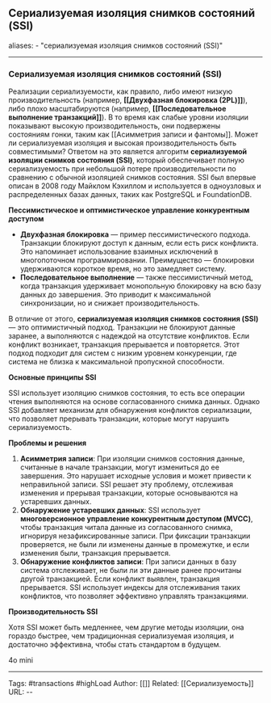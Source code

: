 ## Сериализуемая изоляция снимков состояний (SSI)
aliases: 
	- "сериализуемая изоляция снимков состояний (SSI)"

---

### Сериализуемая изоляция снимков состояний (SSI)

Реализации сериализуемости, как правило, либо имеют низкую производительность (например, **[[Двухфазная блокировка (2PL)]]**), либо плохо масштабируются (например, **[[Последовательное выполнение транзакций]]**). В то время как слабые уровни изоляции показывают высокую производительность, они подвержены состояниям гонки, таким как  [[Асимметрия записи и фантомы]]. Может ли сериализуемая изоляция и высокая производительность быть совместимыми? Ответом на это является алгоритм **сериализуемой изоляции снимков состояния (SSI)**, который обеспечивает полную сериализуемость при небольшой потере производительности по сравнению с обычной изоляцией снимков состояния. SSI был впервые описан в 2008 году Майклом Кэхиллом и используется в одноузловых и распределенных базах данных, таких как PostgreSQL и FoundationDB.

**Пессимистическое и оптимистическое управление конкурентным доступом**

- **Двухфазная блокировка** — пример пессимистического подхода. Транзакции блокируют доступ к данным, если есть риск конфликта. Это напоминает использование взаимных исключений в многопоточном программировании. Преимущество — блокировки удерживаются короткое время, но это замедляет систему.
- **Последовательное выполнение** — также пессимистичный метод, когда транзакция удерживает монопольную блокировку на всю базу данных до завершения. Это приводит к максимальной синхронизации, но и снижает производительность.

В отличие от этого, **сериализуемая изоляция снимков состояния (SSI)** — это оптимистичный подход. Транзакции не блокируют данные заранее, а выполняются с надеждой на отсутствие конфликтов. Если конфликт возникает, транзакция прерывается и повторяется. Этот подход подходит для систем с низким уровнем конкуренции, где система не близка к максимальной пропускной способности.

**Основные принципы SSI**

SSI использует изоляцию снимков состояния, то есть все операции чтения выполняются на основе согласованного снимка данных. Однако SSI добавляет механизм для обнаружения конфликтов сериализации, что позволяет прерывать транзакции, которые могут нарушить сериализуемость.

**Проблемы и решения**

1. **Асимметрия записи**: При изоляции снимков состояния данные, считанные в начале транзакции, могут измениться до ее завершения. Это нарушает исходные условия и может привести к неправильной записи. SSI решает эту проблему, отслеживая изменения и прерывая транзакции, которые основываются на устаревших данных.
2. **Обнаружение устаревших данных**: SSI использует **многоверсионное управление конкурентным доступом (MVCC)**, чтобы транзакция читала данные из согласованного снимка, игнорируя незафиксированные записи. При фиксации транзакции проверяется, не были ли изменены данные в промежутке, и если изменения были, транзакция прерывается.
3. **Обнаружение конфликтов записи**: При записи данных в базу система отслеживает, не были ли эти данные ранее прочитаны другой транзакцией. Если конфликт выявлен, транзакция прерывается. SSI использует индексы для отслеживания таких конфликтов, что позволяет эффективно управлять транзакциями.

**Производительность SSI**

Хотя SSI может быть медленнее, чем другие методы изоляции, она гораздо быстрее, чем традиционная сериализуемая изоляция, и достаточно эффективна, чтобы стать стандартом в будущем.

4o mini

---
Tags: #transactions #highLoad
Author: [[]]
Related: [[Сериализуемость]]
URL: -- 